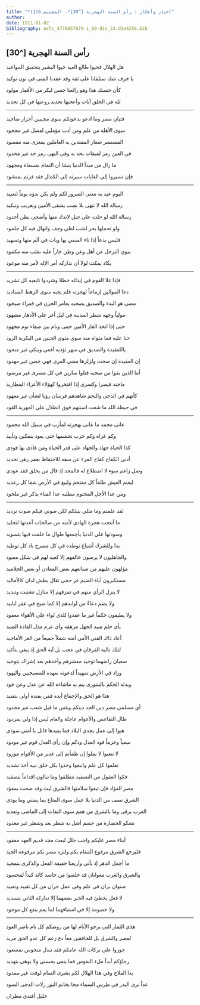 ```yaml
---
title: "*أخبار وأفكار : رأس السنة الهجرية [^30]*. المقتبس 6(1)"
author: 
date: 1911-01-02
bibliography: oclc_4770057679-i_60-div_23.d1e4256.bib
---
```




##  رأس السنة الهجرية [^30]


 هل الهلال فحيوا طالع العيد   حيوا البشير بتحقيق المواعيد  

 يا حرف شك ستلقانا على ثقة   وقد عقدنا المنى في نون توكيد  

 كأن حسنك هذا وهو رائعنا   حسن لبكر من الأقمار مولود  

 لله في الخلق آيات وأعجبها   تجديد روعتها في كل تجديد  
 * * * 
 فتيان مصر وما ادعو بدعوتكم   سوى مجيبين أحرار مناجيد  

 سوى الأهلة من علم ومن أدب   مؤملين لفضل غير مجحود  

 المستسر شعار المقتدين به   العاملين بمغزى منه مقصود  

 في العين رمز لميقات يحد به   وفي النهى رمز جد غير محدود  

 ما زال من مبدأ الدنيا ينبئنا   أن التمام بمسعاة ومجهود  

 فإن تسيروا إلى الغايات سيرته   إلى الكمال فقد فزتم بمنشود  
 * * *   
 اليوم عيد به معنى السرور لكم   ولم يكن بدؤه يوماً لتعييد  

 رسالة الله لا تنهى بلا نصب   يشقى الأمين وتغريب وتنكيد  

 رسالة الله لو حلت على جبل   لاندك منها وأضحى بطن أخدود  

 ولو تحملها بحر لشب لظى   وجف وانهال فيه كل جلمود  

 فليس بدعاً إذا ناء الصفي بها   وبات في ألم منها وتسهيد  

 ينوي الترحل عن أهل وعن وطن   جاراً عليه بقلب منه مكمود  

 يكاد يمكث لولا أن تداركه   أمر الإله لأمر منه موعود  
 * * * 
 فإذا غلا القوم في إيذائه خطلا   وشردوا تابعيه كل تشريد  

 دعا الموالين إزماعاً لهجرته   فلم يجبه سوى الرهط الصناديد  

 مضى هو البدء والصديق يصحبه   يغامر الحزن في قفراء صيخود  

 مولياً وجهه شطر المدينة في   ليل أغر على الأدهار مشهود  

 حتى إذا اتخذ الغار الأمين حمى   ونام بين صفاء نوم مجهود  

 حنا عليه فما مثواه منه سوى   مثوى الجنين من البكرية الرود  

 ياللعقيدة والصديق في سهر   تؤذيه أفعى ويبكي غير منجود  

 إن العقيدة إن صحت ولزلزها   مفني القرى فهي حصن غير مهدود  

 أما الذين بقوا من صحبه فتلوا   سارين في كل مسرى غير مرصود  

 ماجند قيصرا وكسرى إذا افتخروا   كهؤلاء الأعزاء المطاريد  

 كأنهم في الدجى والنجم شاهدهم   فرسان رؤيا لشأن غير معهود  

 في حيطة الله ما شعت اسنتهم   فوق الظلال على المهرية القود  
 * * * 
 عانى محمد ما عانى بهجرته   لمأرب في سبيل الله محمود  

 وكم غزاة وكم حرب تجشمها   حتى يعود بتمكين وتأييد  

 كذا الحياة جهاد والجهاد على   قدر الحياة ومن فادى بها فودي  

 أدنى الكفاح كفاح المرء عن سفه   للاحتفاظ بعمر رهن تحديد  
 
 وضل زاعم سوء لا اضطلاع له   فالمجد إذ قال من يخلق فقد عودي  

 ليغنم العيش طلقاً كل مقتحم   وليبغ في الأرض شقا كل رعديد  
 
 ومن عدا الأجل المحتوم مطلبه   عدا الفناء بذكر غير ملحود  
 * * * 
 لقد علمتم وما مثلي ينبئكم   لكن صوتي فيكم صوت ترديد  

 ما أنتجت هجرة الهادي لأمته   من صالحات أعدتها لتخليد  

 وسودتها على الدنيا بأجمعها   طوال ما خلقت فيها بتسويد  

 بدا وللشرك أشياع توطده   في كل مسرح باد كل توطيد  

 والجاهليون لا يرضون خالقهم   إلا كعبد لهم في شكل معبود  

 مؤلهون عليهم من صنائعهم   بعض المعادن أو بعض الجلاميد  

 مستكبرون أباة الضيم غر حجى   ثقال بطش لدان كالأماليد  

 لا ينزل الرأي منهم في تمزقهم   إلا منازل تشتيت وتبديد  

 ولا يضم دعاءً من اوابدهم   إلا كما صيح في عقر ابابيد  

 ولا يطيقون حكماً غير ما عقدوا   للذي لواء على الأهواء معقود  

 بأي حلم مبيد الجهل مرهقه   وأي عزم مذل القادة الصيد  

 أعاد ذاك الفتى الأمي أمته   شملاً جميعاً من الغر الأماجيد  

 لتلك تالية الفرقان في عجب   بل آية الحق إذ يبغي بتأكيد  

 صعبان راضهما توحيد معشرهم   وأخذهم بعد إشراك بتوحيد  

 وزاد في الأرض تمهيداً لدعوته   بعهده للمسيحيين واليهود  

 وبدئه الحكم بالشورى يتم به   ماشاءه الله عن عدل وعن جود  

 هذا هو الحق والإجماع أيده   فمن بفنده أولى بتفنيد  

 أي مسلمي مصر دين الجد دينكم   وبئس ما قيل شعب غير مجدود  

 طال التقاعس والأعوام عاجلة   والعام ليس إذا ولى بمردود  

 هبوا إلى عمل يجدي البلاد فما   يفيدها قائل يا أمتي سودي  

 سعياً وحزماً فود العدل ودكم   وإن رأى العدل قوم غير مودود  
 
 لا تتعبوا لا تملوا إن ظمأتم   إلى غدير من الأقوام مورود  

 تعلموا كل علم وانبغوا وخذوا   بكل خلق نبيه أخذ تشديد  

 فكوا العقول من التصفيد تنطلقوا   وما تبالون اقداماً بتصفيد  

 مصر الفؤاد فإن تبغوا سلامتها   فالشرق ليث وقد صحت بمفؤد  
 
 الشرق نصف من الدنيا بلا عمل   سوى المتاع بما يضني وما يودي  

 الغرب يرقى وما بالشرق من همم   سوى التفات إلى الماضي وتعديد  

 تشكو الحضارة من جسم أشل به   شطر بعد وشطر غير معدود  
 * * * 
 أبناء مصر عليكم واجب جلل   لبعث مجد قديم العهد مفقود  

 فليرجع الشرق مرفوع المقام بكم   ولتزه مصر بكم مرفوعة الجيد  

 ما أجمل الدهر إذ يأتي وأربعنا   حقيقة الفعل والذكرى بتمجيد  

 والشرق والغرب معوانان قد خلصوا   من حاسد كائد كيداً لمحسود  

 صنوان بران في علم وفي عمل   حران من كل تقييد وتعبيد  

 لا فعل يخطئ فيه الخير بعضهما   إلا تداركه الثاني بتسديد  

 ولا خصومة إلا في استباقهما   لما يعم بنفع كل موجود  
 * * * 
 هذي الثمار التي يرجو الأنام لها   من روضكم كل نام ناضر العود  

 لمصر والشرق بل للخافقين معاً   دع زعم كل عدو الحق مريد  

 جوزوا على بركات الله عامكم   فقد تبدل منحوس بمسعود  

 رجاؤكم أبداً ملء النفوس فما   ينفى بحسنى ولا يوهى بتهديد  

 بدا الفلاح وفي هذا الهلال لكم   بشرى التمام لوقت غير ممدود  

 غداً نرى البدر في طرس السماء محا   بخاتم النور زلات الدجى السود  

 خليل  أفندي  مطران 
